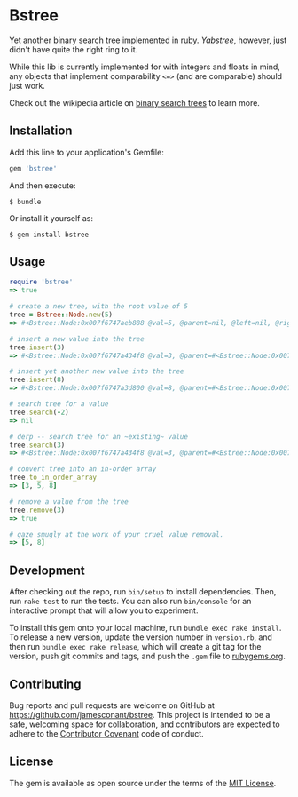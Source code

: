 # Bstree

Yet another binary search tree implemented in ruby. _Yabstree_, however, just didn't have quite the right ring to it.

While this lib is currently implemented for with integers and floats in mind, any objects that implement comparability `<=>` (and are comparable) should just work.

Check out the wikipedia article on [binary search trees](https://en.wikipedia.org/wiki/Binary_search_tree) to learn more.

## Installation

Add this line to your application's Gemfile:

```ruby
gem 'bstree'
```

And then execute:

    $ bundle

Or install it yourself as:

    $ gem install bstree

## Usage

```ruby
require 'bstree'
=> true

# create a new tree, with the root value of 5
tree = Bstree::Node.new(5)
=> #<Bstree::Node:0x007f6747aeb888 @val=5, @parent=nil, @left=nil, @right=nil>

# insert a new value into the tree
tree.insert(3)
=> #<Bstree::Node:0x007f6747a434f8 @val=3, @parent=#<Bstree::Node:0x007f6747a9d7a0 @val=5, @parent=nil, @left=#<Bstree::Node:0x007f6747a434f8 ...>, @right=nil>, @left=nil, @right=nil>

# insert yet another new value into the tree
tree.insert(8)
=> #<Bstree::Node:0x007f6747a3d800 @val=8, @parent=#<Bstree::Node:0x007f6747a9d7a0 @val=5, @parent=nil, @left=#<Bstree::Node:0x007f6747a434f8 @val=3, @parent=#<Bstree::Node:0x007f6747a9d7a0 ...>, @left=nil, @right=nil>, @right=#<Bstree::Node:0x007f6747a3d800 ...>>, @left=nil, @right=nil>

# search tree for a value
tree.search(-2)
=> nil

# derp -- search tree for an ~existing~ value
tree.search(3)
=> #<Bstree::Node:0x007f6747a434f8 @val=3, @parent=#<Bstree::Node:0x007f6747a9d7a0 @val=5, @parent=nil, @left=#<Bstree::Node:0x007f6747a434f8 ...>, @right=#<Bstree::Node:0x007f6747a3d800 @val=8, @parent=#<Bstree::Node:0x007f6747a9d7a0 ...>, @left=nil, @right=nil>>, @left=nil, @right=nil>

# convert tree into an in-order array
tree.to_in_order_array
=> [3, 5, 8]

# remove a value from the tree
tree.remove(3)
=> true

# gaze smugly at the work of your cruel value removal.
=> [5, 8]
```


## Development

After checking out the repo, run `bin/setup` to install dependencies. Then, run `rake test` to run the tests. You can also run `bin/console` for an interactive prompt that will allow you to experiment.

To install this gem onto your local machine, run `bundle exec rake install`. To release a new version, update the version number in `version.rb`, and then run `bundle exec rake release`, which will create a git tag for the version, push git commits and tags, and push the `.gem` file to [rubygems.org](https://rubygems.org).

## Contributing

Bug reports and pull requests are welcome on GitHub at https://github.com/jamesconant/bstree. This project is intended to be a safe, welcoming space for collaboration, and contributors are expected to adhere to the [Contributor Covenant](contributor-covenant.org) code of conduct.

## License

The gem is available as open source under the terms of the [MIT License](http://opensource.org/licenses/MIT).

